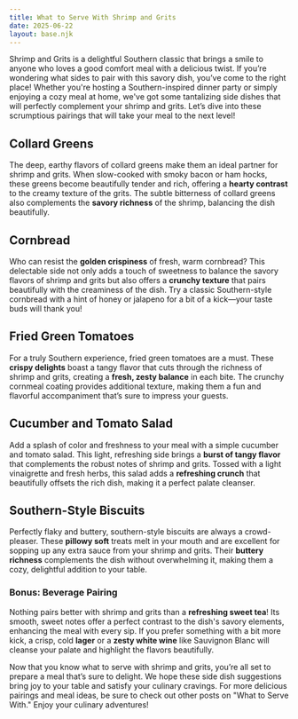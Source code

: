 ```yaml
---
title: What to Serve With Shrimp and Grits
date: 2025-06-22
layout: base.njk
---
```


Shrimp and Grits is a delightful Southern classic that brings a smile to anyone who loves a good comfort meal with a delicious twist. If you’re wondering what sides to pair with this savory dish, you’ve come to the right place! Whether you're hosting a Southern-inspired dinner party or simply enjoying a cozy meal at home, we've got some tantalizing side dishes that will perfectly complement your shrimp and grits. Let’s dive into these scrumptious pairings that will take your meal to the next level!

## **Collard Greens**
The deep, earthy flavors of collard greens make them an ideal partner for shrimp and grits. When slow-cooked with smoky bacon or ham hocks, these greens become beautifully tender and rich, offering a **hearty contrast** to the creamy texture of the grits. The subtle bitterness of collard greens also complements the **savory richness** of the shrimp, balancing the dish beautifully.

## **Cornbread**
Who can resist the **golden crispiness** of fresh, warm cornbread? This delectable side not only adds a touch of sweetness to balance the savory flavors of shrimp and grits but also offers a **crunchy texture** that pairs beautifully with the creaminess of the dish. Try a classic Southern-style cornbread with a hint of honey or jalapeno for a bit of a kick—your taste buds will thank you!

## **Fried Green Tomatoes**
For a truly Southern experience, fried green tomatoes are a must. These **crispy delights** boast a tangy flavor that cuts through the richness of shrimp and grits, creating a **fresh, zesty balance** in each bite. The crunchy cornmeal coating provides additional texture, making them a fun and flavorful accompaniment that’s sure to impress your guests.

## **Cucumber and Tomato Salad**
Add a splash of color and freshness to your meal with a simple cucumber and tomato salad. This light, refreshing side brings a **burst of tangy flavor** that complements the robust notes of shrimp and grits. Tossed with a light vinaigrette and fresh herbs, this salad adds a **refreshing crunch** that beautifully offsets the rich dish, making it a perfect palate cleanser.

## **Southern-Style Biscuits**
Perfectly flaky and buttery, southern-style biscuits are always a crowd-pleaser. These **pillowy soft** treats melt in your mouth and are excellent for sopping up any extra sauce from your shrimp and grits. Their **buttery richness** complements the dish without overwhelming it, making them a cozy, delightful addition to your table.

### Bonus: Beverage Pairing
Nothing pairs better with shrimp and grits than a **refreshing sweet tea**! Its smooth, sweet notes offer a perfect contrast to the dish's savory elements, enhancing the meal with every sip. If you prefer something with a bit more kick, a crisp, cold **lager** or a **zesty white wine** like Sauvignon Blanc will cleanse your palate and highlight the flavors beautifully.

Now that you know what to serve with shrimp and grits, you’re all set to prepare a meal that’s sure to delight. We hope these side dish suggestions bring joy to your table and satisfy your culinary cravings. For more delicious pairings and meal ideas, be sure to check out other posts on "What to Serve With." Enjoy your culinary adventures!